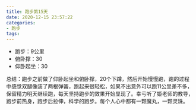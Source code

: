 ```yaml
---
title: 跑步第15天
date: 2020-12-15 23:57:22
categories: 
- 跑步
tags:
---
```


- 跑步：9公里
- 俯卧撑：30
- 仰卧起坐：30

总结：跑步之前做了仰卧起坐和俯卧撑，20个下蹲，然后开始慢慢跑，跑的过程中感觉双腿像装了两根弹簧，跑起来很轻松，如果不出意外可以跑11公里差不多，保留精力明天继续跑，每天坚持跑步的效果开始显现了。幸亏听了姬老师的教导，跑步前热身，跑步后拉伸，科学的跑步。每个人心中都有一颗魔丸，一颗灵珠。